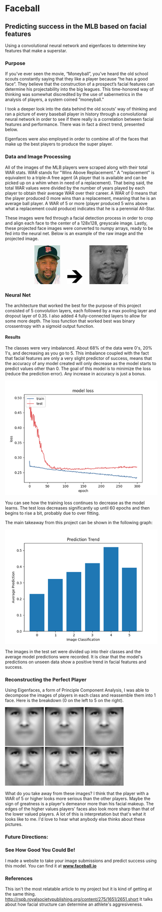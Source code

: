 # Faceball
## Predicting success in the MLB based on facial features

Using a convolutional neural network and eigenfaces to determine key features that make a superstar.

### Purpose
If you’ve ever seen the movie, “Moneyball”, you've heard the old school scouts constantly saying that they like a player because “he has a good face”. They believe that the construction of a prospect’s facial features can determine his projectability into the big leagues. This time-honored way of thinking was somewhat discredited by the use of sabermetrics in the analysis of players, a system coined “moneyball.”

I took a deeper look into the data behind the old scouts’ way of thinking and ran a picture of every baseball player in history through a convolutional neural network in order to see if there really is a correlation between facial features and performance. There was in fact a direct trend, presented below.

Eigenfaces were also employed in order to combine all of the faces that make up the best players to produce the super player.

### Data and Image Processing
All of the images of the MLB players were scraped along with their total WAR stats. WAR stands for "Wins Above Replacement." A "replacement" is equivalent to a triple-A free agent (A player that is available and can be picked up on a whim when in need of a replacement). That being said, the total WAR values were divided by the number of years played by each player to obtain their average WAR over their career. A WAR of 0 means that the player produced 0 more wins than a replacement, meaning that he is an average ball player. A WAR of 5 or more (player produced 5 wins above what a replacement could produce) indicates that he is a perennial All-Star.

These images were fed through a facial detection process in order to crop and align each face to the center of a 128x128, greyscale image. Lastly, these projected face images were converted to numpy arrays, ready to be fed into the neural net. Below is an example of the raw image and the projected image.

<div style="text-align: center">
    <img src="misc_images/0a3e68ee7b3567f0b3ece8a927f63b7a4de1740c.jpg" alt="Raw Image" style="display: inline-block;">
    <img src="misc_images/arrow.png" alt="Arrow Image" style="width: 50px; height: 50px; margin-left: 20px; margin-right: 20px; display: inline-block;">
    <img src="misc_images/projected_0a3e68ee7b3567f0b3ece8a927f63b7a4de1740c0.jpg" alt="Projected Image" style="display: inline-block;">
</div>



### Neural Net

The architecture that worked the best for the purpose of this project consisted of 5 convolution layers, each followed by a max pooling layer and dropout layer of 0.35. I also added 4 fully-connected layers to allow for some more depth. The loss function that worked best was binary crossentropy with a sigmoid output function.

#### Results

The classes were very imbalanced. About 68% of the data were 0's, 20% 1's, and decreasing as you go to 5. This imbalance coupled with the fact that facial features are only a very slight predictor of success, means that the accuracy of any model created will only decrease as the model starts to predict values other than 0. The goal of this model is to minimize the loss (reduce the prediction error). Any increase in accuracy is just a bonus.


<img src="misc_images/loss_300_binary_sigmoid_adam_0.35.png" alt="Loss Graph">

    
You can see how the training loss continues to decrease as the model learns. The test loss decreases significantly up until 60 epochs and then begins to rise a bit, probably due to over fitting.

The main takeaway from this project can be shown in the following graph:


<img src="misc_images/sigmoid_binary_300_prediction_trend.png" alt="Prediction Trend Graph">


The images in the test set were divided up into their classes and the average model predictions were recorded. It is clear that the model's predictions on unseen data show a positive trend in facial features and success.

### Reconstructing the Perfect Player
Using Eigenfaces, a form of Principle Component Analysis, I was able to decompose the images of players in each class and reassemble them into 1 face. Here is the breakdown (0 on the left to 5 on the right).

![alt text](src/pyfacescmd/average_0.png "eigenface_0")
![alt text](src/pyfacescmd/average_1.png "eigenface_1")
![alt text](src/pyfacescmd/average_2.png "eigenface_2")
![alt text](src/pyfacescmd/average_3.png "eigenface_3")
![alt text](src/pyfacescmd/average_4.png "eigenface_4")
![alt text](src/pyfacescmd/average_5.png "eigenface_5")

What do you take away from these images? I think that the player with a WAR of 5 or higher looks more serious than the other players. Maybe the sign of greatness is a player's demeanor more than his facial makeup. The edges of the higher values players' faces also look more sharp than that of the lower valued players. A lot of this is interpretation but that's what it looks like to me. I'd love to hear what anybody else thinks about these pictures.

### Future Directions:



### See How Good You Could Be!
I made a website to take your image submissions and predict success using this model. You can find it at **www.faceball.io**


### References
This isn't the most relatable article to my project but it is kind of getting at the same thing.
http://rspb.royalsocietypublishing.org/content/275/1651/2651.short
It talks about how facial structure can determine an athlete's aggresiveness.
